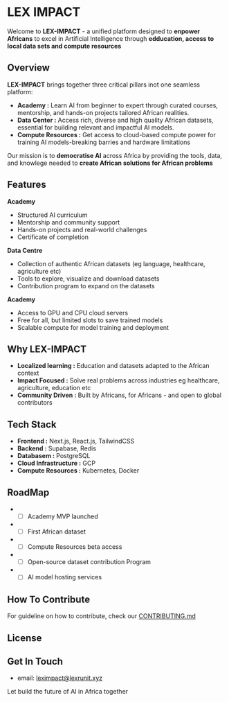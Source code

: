 # LEX IMPACT

Welcome to **LEX-IMPACT** - a unified platform designed to **enpower Africans** to excel in Artificial Intelligence through **edducation, access to local data sets and compute resources**

## Overview
**LEX-IMPACT** brings together three critical pillars inot one seamless platform:

- **Academy :** Learn AI from beginner to expert through curated courses, mentorship, and hands-on projects tailored African realities.
- **Data Center :** Access rich, diverse and high quality African datasets, essential for building relevant and impactful AI models.
- **Compute Resources :** Get access to cloud-based compute power for training AI models-breaking barries and hardware limitations

Our mission is to **democratise AI** across Africa by providing the tools, data, and knowlege needed to **create African solutions for African problems**

## Features
**Academy**
- Structured AI curriculum
- Mentorship and community support
- Hands-on projects and real-world challenges
- Certificate of completion

**Data Centre**
- Collection of authentic African datasets (eg language, healthcare, agriculture etc)
- Tools to explore, visualize and download datasets
- Contribution program to expand on the datasets

**Academy**
- Access to GPU and CPU cloud servers
- Free for all, but limited slots to save trained models
- Scalable compute for model training and deployment

## Why LEX-IMPACT
- **Localized learning :** Education and datasets adapted to the African context 
- **Impact Focused :** Solve real problems across industries eg healthcare, agriculture, education etc
- **Community Driven :** Built by Africans, for Africans - and open to global contributors 

## Tech Stack 
- **Frontend :** Next.js, React.js, TailwindCSS
- **Backend :** Supabase, Redis
- **Databasem :** PostgreSQL
- **Cloud Infrastructure :** GCP 
- **Compute Resources :** Kubernetes, Docker 

## RoadMap
- - [ ] Academy MVP launched
- - [ ] First African dataset
- - [ ] Compute Resources beta access
- - [ ] Open-source dataset contribution Program
- - [ ] AI model hosting services

## How To Contribute

For guideline on how to contribute, check our [CONTRIBUTING.md](CONTRIBUTING.md)

## License


## Get In Touch
- email: leximpact@lexrunit.xyz

Let build the future of AI in Africa together